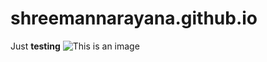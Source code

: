 # shreemannarayana.github.io
Just **testing**
![This is an image](https://www.google.com/search?q=dog&tbm=isch&source=iu&ictx=1&vet=1&fir=wzRcY9R2ANhK-M%252C2r6Arj4-hBjhNM%252C_%253BSMMlmWDadP14fM%252C_RVRngRfeprTTM%252C_%253Bzt4uNhWr-q4O7M%252CWdQJYRL3o17gHM%252C_%253BM1gdx1TqeiwBWM%252CrCTsFF5GgDKfRM%252C_%253BbtQ8-aZ4x2YyMM%252CFofFudZ0yWjNIM%252C_%253B5A0v7bNhaJoRGM%252CKZCymdYYJGNocM%252C_%253BAdZDAIcrJx_j4M%252CPUlX44c-WOm0fM%252C_%253BvEgZce8uNit9PM%252Cy-9b3DnaEkm6oM%252C_%253Btt09-sh1rkjsGM%252Ccwr35ziUv_ECiM%252C_%253BxnLK1gX2C7MD4M%252C7_0Bfy_K4HkgMM%252C_%253BOhtMhQNVZpcSXM%252CSytthMZdPj3fzM%252C_%253BkJNUZ17FNqOtkM%252CzWUzl6F1QeMfZM%252C_%253BzN4s0B4hDUnyZM%252Cr8CEVxOSUXlofM%252C_%253BUKI_TnOzW-tGtM%252C0IfTS6EwTNzvIM%252C_&usg=AI4_-kRbHHKVbVVAyVUHi_Z8UcuDyz-mjQ&sa=X&ved=2ahUKEwinxPTt6eH2AhWzZWwGHXfjB4UQ9QF6BAgDEAE#imgrc=wzRcY9R2ANhK-M)
